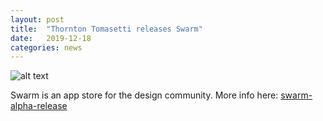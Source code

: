 ```yaml
---
layout: post
title:  "Thornton Tomasetti releases Swarm"
date:   2019-12-18
categories: news
---
```


![alt text](https://s3.amazonaws.com/corewebsite-media-uploads/CoreStudioWebsite/wp-content/uploads/20191218201640/Ngon-Mesher-optimize.gif)

Swarm is an app store for the design community. More info here: [swarm-alpha-release](http://core.thorntontomasetti.com/swarm-alpha-release/)